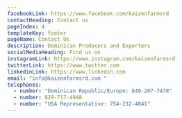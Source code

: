```yaml
---
facebookLink: https://www.facebook.com/kaizenfarmsrd
contactHeading: Contact us
pageIndex: 4
templateKey: footer
pageName: Contact Us
description: Dominican Producers and Exporters
socialMediaHeading: Find us on
instagramLink: https://www.instagram.com/kaizenfarmsrd
twitterLink: https://www.twitter.com
linkedinLink: https://www.linkedin.com
email: "info@kaizenfarmsrd.com "
telephones:
  - number: "Dominican Republic/Europe: 849-207-7478"
  - number: 829-717-4948
  - number: "USA Representative: 754-232-4041"
---
```


